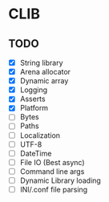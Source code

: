 # CLIB

## TODO

- [x] String library
- [x] Arena allocator
- [x] Dynamic array
- [x] Logging
- [x] Asserts
- [x] Platform
- [ ] Bytes
- [ ] Paths
- [ ] Localization
- [ ] UTF-8
- [ ] DateTime
- [ ] File IO (Best async)
- [ ] Command line args
- [ ] Dynamic Library loading
- [ ] INI/.conf file parsing
